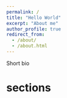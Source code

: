 ```yaml
---
permalink: /
title: "Hello World"
excerpt: "About me"
author_profile: true
redirect_from: 
  - /about/
  - /about.html
---
```


Short bio

sections
======
